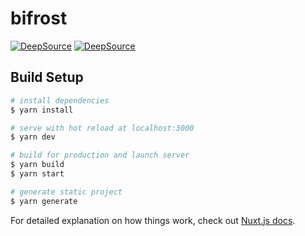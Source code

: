 # bifrost

[![DeepSource](https://app.deepsource.com/gh/deepsourcelabs/bifrost.svg/?label=active+issues&show_trend=true&token=3nkERNaAYhpljn1V3cjYtHzg)](https://app.deepsource.com/gh/deepsourcelabs/bifrost/?ref=repository-badge)
[![DeepSource](https://app.deepsource.com/gh/deepsourcelabs/bifrost.svg/?label=resolved+issues&show_trend=true&token=3nkERNaAYhpljn1V3cjYtHzg)](https://app.deepsource.com/gh/deepsourcelabs/bifrost/?ref=repository-badge)

## Build Setup

```bash
# install dependencies
$ yarn install

# serve with hot reload at localhost:3000
$ yarn dev

# build for production and launch server
$ yarn build
$ yarn start

# generate static project
$ yarn generate
```

For detailed explanation on how things work, check out [Nuxt.js docs](https://nuxtjs.org).

